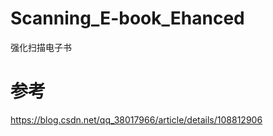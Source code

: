 # Scanning_E-book_Ehanced
 强化扫描电子书
 
 
# 参考

https://blog.csdn.net/qq_38017966/article/details/108812906